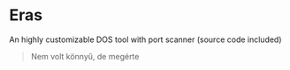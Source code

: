 # Eras
An highly customizable DOS tool with port scanner (source code included)
>Nem volt könnyű, de megérte
